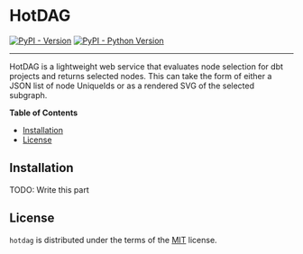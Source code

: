 # HotDAG

[![PyPI - Version](https://img.shields.io/pypi/v/hotdag.svg)](https://pypi.org/project/hotdag)
[![PyPI - Python Version](https://img.shields.io/gitlab/pipeline-status/nicholasyager/hotdag?branch=main)](https://gitlab.com/nicholasyager/hotdag/-/pipelines)

-----

HotDAG is a lightweight web service that evaluates node selection for dbt projects and returns selected
nodes. This can take the form of either a JSON list of node UniqueIds or as a rendered SVG of the selected
subgraph.

**Table of Contents**

- [Installation](#installation)
- [License](#license)

## Installation

TODO: Write this part

<!---
```console
pip install hotdag
```
--->

## License

`hotdag` is distributed under the terms of the [MIT](https://spdx.org/licenses/MIT.html) license.
